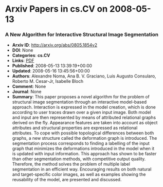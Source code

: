 # Arxiv Papers in cs.CV on 2008-05-13
### A New Algorithm for Interactive Structural Image Segmentation
- **Arxiv ID**: http://arxiv.org/abs/0805.1854v2
- **DOI**: None
- **Categories**: **cs.CV**
- **Links**: [PDF](http://arxiv.org/pdf/0805.1854v2)
- **Published**: 2008-05-13 13:39:19+00:00
- **Updated**: 2008-05-16 13:45:56+00:00
- **Authors**: Alexandre Noma, Ana B. V. Graciano, Luis Augusto Consularo, Roberto M. Cesar-Jr, Isabelle Bloch
- **Comment**: None
- **Journal**: None
- **Summary**: This paper proposes a novel algorithm for the problem of structural image segmentation through an interactive model-based approach. Interaction is expressed in the model creation, which is done according to user traces drawn over a given input image. Both model and input are then represented by means of attributed relational graphs derived on the fly. Appearance features are taken into account as object attributes and structural properties are expressed as relational attributes. To cope with possible topological differences between both graphs, a new structure called the deformation graph is introduced. The segmentation process corresponds to finding a labelling of the input graph that minimizes the deformations introduced in the model when it is updated with input information. This approach has shown to be faster than other segmentation methods, with competitive output quality. Therefore, the method solves the problem of multiple label segmentation in an efficient way. Encouraging results on both natural and target-specific color images, as well as examples showing the reusability of the model, are presented and discussed.



